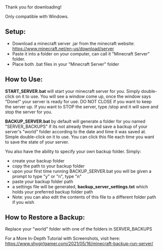 Thank you for downloading!

Only compatible with Windows.

Setup:
------
- Download a minecraft server .jar from the minecraft website: https://www.minecraft.net/en-us/download/server
- Paste it into a folder on your computer, can call it "Minecraft Server" folder.
- Place both .bat files in your "Minecraft Server" folder

How to Use:
-----------
**START_SERVER.bat** will start your minecraft server for you. Simply double-click on it to use. You will see a window come up, once the window says "Done!" your server is ready for use. DO NOT CLOSE if you want to keep the server up. If you want to STOP the server, type /stop and it will save and stop the server for you.

**BACKUP_SERVER.bat** by default will generate a folder for you named "SERVER_BACKUPS" if its not already there and save a backup of your server's "world" folder according to the date and time it was saved at. Simple double-click on it to use. You can click this file each time you want to save the state of your server.

You also have the ability to specify your own backup folder. Simply:
- create your backup folder
- copy the path to your backup folder
- upon your first time running BACKUP_SERVER.bat you will be given a prompt to type "y" or "n", type "n"
- paste your backup folder path
- a settings file will be generated, **backup_server_settings.txt** which holds your preferred backup folder path
- Note: you can also edit the contents of this file to a different folder path if you wish

How to Restore a Backup:
------------------------
Replace your "world" folder with one of the folders in SERVER_BACKUPS

For a More In-Depth Tutorial with Screenshots, visit here: https://www.shygirlgamer.com/2021/05/16/minecraft-backup-run-server/
